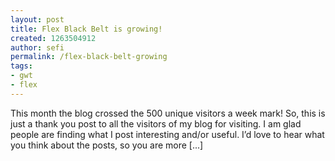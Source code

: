 ```yaml
---
layout: post
title: Flex Black Belt is growing!
created: 1263504912
author: sefi
permalink: /flex-black-belt-growing
tags:
- gwt
- flex
---
```

This month the blog crossed the 500 unique visitors a week mark! So, this is just a thank you post to all the visitors of my blog for visiting. I am glad people are finding what I post interesting and/or useful. I’d love to hear what you think about the posts, so you are more [...]<img alt="" border="0" src="http://stats.wordpress.com/b.gif?host=flexblackbelt.wordpress.com&blog=5633522&post=245&subd=flexblackbelt&ref=&feed=1" width="1" height="1" />
